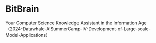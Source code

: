 # BitBrain
Your Computer Science Knowledge Assistant in the Information Age（2024-Datawhale-AISummerCamp-IV-Development-of-Large-scale-Model-Applications）

